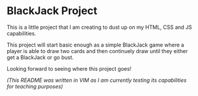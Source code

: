 # BlackJack Project 

This is a little project that I am creating to dust up on my HTML, CSS and JS capabilities. 

This project will start basic enough as a simple BlackJack game where a player is able to draw two cards and then continuely draw until they either get a BlackJack or go bust.

Looking forward to seeing where this project goes!

*(This README was written in VIM as I am currently testing its capabilities for teaching purposes)*
